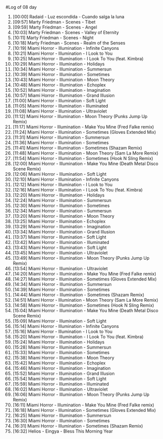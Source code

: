 #Log of 08 day

1. [00:00] Radaid - Luz escondida - Cuando salga la luna
1. [09:57] Marty Friedman - Scenes - Tibet
1. [09:59] Marty Friedman - Scenes - Angel
1. [10:03] Marty Friedman - Scenes - Valley of Eternity
1. [10:11] Marty Friedman - Scenes - Night
1. [10:18] Marty Friedman - Scenes - Realm of the Senses
1. [10:19] Miami Horror - Illumination - Infinite Canyons
1. [10:21] Miami Horror - Illumination - I Look to You
1. [10:25] Miami Horror - Illumination - I Look To You (feat. Kimbra)
1. [10:29] Miami Horror - Illumination - Holidays
1. [10:34] Miami Horror - Illumination - Summersun
1. [10:39] Miami Horror - Illumination - Sometimes
1. [10:43] Miami Horror - Illumination - Moon Theory
1. [10:48] Miami Horror - Illumination - Echoplex
1. [10:52] Miami Horror - Illumination - Imagination
1. [10:57] Miami Horror - Illumination - Grand Illusion
1. [11:00] Miami Horror - Illumination - Soft Light
1. [11:05] Miami Horror - Illumination - Illuminated
1. [11:08] Miami Horror - Illumination - Ultraviolet
1. [11:12] Miami Horror - Illumination - Moon Theory (Punks Jump Up Remix)
1. [11:17] Miami Horror - Illumination - Make You Mine (Fred Falke remix)
1. [11:24] Miami Horror - Illumination - Sometimes (Gloves Extended Mix)
1. [11:31] Miami Horror - Illumination - Summersun
1. [11:36] Miami Horror - Illumination - Sometimes
1. [11:41] Miami Horror - Illumination - Sometimes (Shazam Remix)
1. [11:48] Miami Horror - Illumination - Moon Theory (Sam La More Remix)
1. [11:54] Miami Horror - Illumination - Sometimes (Hook N Sling Remix)
1. [12:00] Miami Horror - Illumination - Make You Mine (Death Metal Disco Scene Remix)
1. [12:06] Miami Horror - Illumination - Soft Light
1. [12:10] Miami Horror - Illumination - Infinite Canyons
1. [12:12] Miami Horror - Illumination - I Look to You
1. [12:16] Miami Horror - Illumination - I Look To You (feat. Kimbra)
1. [12:20] Miami Horror - Illumination - Holidays
1. [12:24] Miami Horror - Illumination - Summersun
1. [12:30] Miami Horror - Illumination - Sometimes
1. [12:34] Miami Horror - Illumination - Summersun
1. [13:20] Miami Horror - Illumination - Moon Theory
1. [13:25] Miami Horror - Illumination - Echoplex
1. [13:29] Miami Horror - Illumination - Imagination
1. [13:34] Miami Horror - Illumination - Grand Illusion
1. [13:37] Miami Horror - Illumination - Soft Light
1. [13:42] Miami Horror - Illumination - Illuminated
1. [13:43] Miami Horror - Illumination - Soft Light
1. [13:45] Miami Horror - Illumination - Ultraviolet
1. [13:49] Miami Horror - Illumination - Moon Theory (Punks Jump Up Remix)
1. [13:54] Miami Horror - Illumination - Ultraviolet
1. [14:20] Miami Horror - Illumination - Make You Mine (Fred Falke remix)
1. [14:27] Miami Horror - Illumination - Sometimes (Gloves Extended Mix)
1. [14:34] Miami Horror - Illumination - Summersun
1. [14:39] Miami Horror - Illumination - Sometimes
1. [14:44] Miami Horror - Illumination - Sometimes (Shazam Remix)
1. [14:51] Miami Horror - Illumination - Moon Theory (Sam La More Remix)
1. [14:58] Miami Horror - Illumination - Sometimes (Hook N Sling Remix)
1. [15:04] Miami Horror - Illumination - Make You Mine (Death Metal Disco Scene Remix)
1. [15:09] Miami Horror - Illumination - Soft Light
1. [15:14] Miami Horror - Illumination - Infinite Canyons
1. [15:16] Miami Horror - Illumination - I Look to You
1. [15:20] Miami Horror - Illumination - I Look To You (feat. Kimbra)
1. [15:24] Miami Horror - Illumination - Holidays
1. [15:28] Miami Horror - Illumination - Summersun
1. [15:33] Miami Horror - Illumination - Sometimes
1. [15:38] Miami Horror - Illumination - Moon Theory
1. [15:42] Miami Horror - Illumination - Echoplex
1. [15:46] Miami Horror - Illumination - Imagination
1. [15:52] Miami Horror - Illumination - Grand Illusion
1. [15:54] Miami Horror - Illumination - Soft Light
1. [15:59] Miami Horror - Illumination - Illuminated
1. [16:02] Miami Horror - Illumination - Ultraviolet
1. [16:06] Miami Horror - Illumination - Moon Theory (Punks Jump Up Remix)
1. [16:11] Miami Horror - Illumination - Make You Mine (Fred Falke remix)
1. [16:18] Miami Horror - Illumination - Sometimes (Gloves Extended Mix)
1. [16:25] Miami Horror - Illumination - Summersun
1. [16:30] Miami Horror - Illumination - Sometimes
1. [16:31] Miami Horror - Illumination - Sometimes (Shazam Remix)
1. [16:32] Helios - Eingya - Bless This Morning Year
